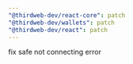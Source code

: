 ```yaml
---
"@thirdweb-dev/react-core": patch
"@thirdweb-dev/wallets": patch
"@thirdweb-dev/react": patch
---
```


fix safe not connecting error
